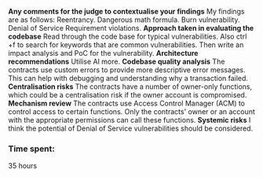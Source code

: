 **Any comments for the judge to contextualise your findings**
My findings are as follows:
Reentrancy.
Dangerous math formula.
Burn vulnerability.
Denial of Service
Requirement violations.
**Approach taken in evaluating the codebase**
Read through the code base for typical vulnerabilities.
Also ctrl +f to search for keywords that are common vulnerabilities.
Then write an impact analysis and PoC for the vulnerability.
**Architecture recommendations**
Utilise AI more.
**Codebase quality analysis**
The contracts use custom errors to provide more descriptive error messages. 
This can help with debugging and understanding why a transaction failed.
**Centralisation risks**
The contracts have a number of owner-only functions, which could be a centralisation risk if the owner account is compromised.
**Mechanism review**
The contracts use Access Control Manager (ACM) to control access to certain functions. 
Only the contracts' owner or an account with the appropriate permissions can call these functions.
**Systemic risks**
I think the potential of Denial of Service vulnerabilities should be considered. 

### Time spent:
35 hours